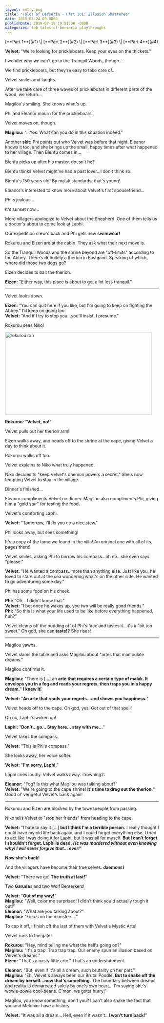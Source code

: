 ```yaml
---
layout: entry.pug
title: "Tales of Berseria - Part 101: Illusion Shattered"
date: 2018-03-24 09-0800
publishDate: 2019-07-19 19:51:00 -0800
categories: tob tales-of-berseria playthroughs
---
```


<p class="entry-partination" markdown="1">[**Part 1**](#1) \| [**Part 2**](#2) \| [**Part 3**](#3) \| [**Part 4**](#4)</p>

<a name="1"></a>

**Velvet:** "We're looking for prickleboars. Keep your eyes on the thickets."

I wonder why we can't go to the Tranquil Woods, though...

We find prickleboars, but they're easy to take care of...

Velvet smiles and laughs.

After we take care of three waves of prickleboars in different parts of the wood, we return...

Magilou's smiling. She knows what's up.

Phi and Eleanor mourn for the prickleboars.

Velvet moves on, though.

**Magilou:** "...Yes. What can you do in this situation indeed."

Another **skit:** Phi points out who Velvet was before that night. Eleanor knows it too, and she brings up the small, happy times after what happened to her village. Then Bienfu comes in...

Bienfu picks up after his master, doesn't he?

Bienfu thinks Velvet might've had a past lover...I don't think so.

Bienfu's 150 years old! By malak standards, that's young!

Eleanor's interested to know more about Velvet's first spousefriend...

Phi's jealous...

It's sunset now...

More villagers apologize to Velvet about the Shepherd. One of them tells us a doctor's about to come look at Laphi.

Our expedition crew's back and Phi gets new **swimwear!**

Rokurou and Eizen are at the cabin. They ask what their next move is.

So the Tranquil Woods and the shrine beyond are "off-limits" according to the Abbey. There's definitely a therion in Eastgand. Speaking of which, where did those two dogs go?

Eizen decides to bait the therion.

**Eizen:** "Either way, this place is about to get a lot less tranquil."

<a name="2"></a>

---

Velvet looks down.

**Eizen:** "You can quit here if you like, but I'm going to keep on fighting the Abbey." I'd keep on going too.<br/>
**Velvet:** "And if I try to stop you...you'll insist, I presume."

Rokurou sees Niko!

<img src="https://i.imgur.com/7CYuC3s.png" alt="rokurou rxn" width="480" height="270" id="hd-liveblog" />

**Rokurou:** "**Velvet, no!**"

Velvet pulls out her therion arm!

Eizen walks away, and heads off to the shrine at the cape, giving Velvet a day to think about it.

Rokurou walks off too.

Velvet explains to Niko what truly happened.

Niko decides to "keep Velvet's daemon powers a secret." She's now tempting Velvet to stay in the village.

Dinner's finished...

Eleanor compliments Velvet on dinner. Magilou also compliments Phi, giving him a "gold star" for testing the food.

Velvet's comforting Laphi.

**Velvet:** "Tomorrow, I'll fix you up a nice stew."

Phi looks away, but sees something!

It's a copy of the tome we found in the villa! An original one with all of its pages there!

Velvet smiles, asking Phi to borrow his compass...oh no...she even says "please."

**Velvet:** "He wanted a compass...more than anything else. Just like you, he loved to stare out at the sea wondering what's on the other side. He wanted to go adventuring some day."

Phi has some food on his cheek.

**Phi:** "Oh... I didn't know that."<br/>
**Velvet:** "I bet once he wakes up, you two will be really good friends."<br/>
**Phi:** "So this is what your life used to be like before everything happened, huh?"<br/>

Velvet cleans off the pudding off of Phi's face and tastes it...it's a "bit too sweet." Oh god, she can **taste!?** She rises!

<a name="3"></a>

---

Magilou yawns.

Velvet slams the table and asks Magilou about "artes that manipulate dreams."

Magilou confirms it.

**Magilou:** "There is [...] an **arte that requires a certain type of malak. It envelops you in a fog and reads your regrets, then traps you in a happy dream.**" **I knew it!**

**Velvet:** "**An arte that reads your regrets...and shows you happiness.**"

Velvet heads off to the cape. Oh god, yes! Get out of that spell!

Oh no, Laphi's woken up!

**Laphi:** "**Don't...go... Stay here... stay with me...**"

Velvet takes the compass.

**Velvet:** "This is Phi's compass."

She looks away, her voice softer.

**Velvet:** "**I'm sorry, Laphi.**"

Laphi cries loudly. Velvet walks away. :frowning2:

**Eleanor:** "Fog? Is this what Magilou was talking about?"<br/>
**Velvet:** "We're going to the cape shrine! **It's time to drag out the therion.**" Good ol' vengeful Velvet's back again!

<a name="4"></a>

---

Rokurou and Eizen are blocked by the townspeople from passing.

Niko tells Velvet to "stop her friends" from heading to the cape.

**Velvet:** "I hate to say it [...] **but I think I'm a terrible person.** I really thought I could have my old life back again, and I could forget everything else. I tried to act like I was doing it for Laphi, but it was all for myself. **But I can't forget. I shouldn't forget. Laphi is dead.** ***He was murdered without even knowing why! I will never forgive that... ever!***"

**Now she's back!**

And the villagers have become their true selves: **daemons!**

**Velvet:** "There we go! **The truth at last!**"

Two **Garuda**s and two Wolf Berserkers!

**Velvet:** "**Out of my way!**"<br/>
**Magilou:** "Well, color me surprised! I didn't think you'd actually tough it out!"<br/>
**Eleanor:** "What are you talking about?"<br/>
**Magilou:** "Focus on the monsters..."

To cap it off, I finish off the last of them with Velvet's Mystic Arte!

Velvet runs to the gate!

**Rokurou:** "Hey, mind telling me what the hell's going on?"<br/>
**Magilou:** "It's a trap. Trap trap trap. Our enemy spun an illusion based on Velvet's dreams."<br/>
**Eizen:** "That's a nasty little arte." That's an understatement.

**Eleanor:** "But, even if it's all a dream, such brutality on her part."<br/>
**Magilou:** "Eh, Velvet's always been our Brutal Poodle. **But to shake off the dream by herself...now that's something.** The boundary between dreams and reality is demarcated solely by one's own heart... I'm saying she's wowie-zowie cool-beans. C'mon, we gotta hurry!" 

Magilou, you know something, don't you? I can't also shake the fact that you and Melchior have a history.

**Velvet:** "It was all a dream... Hell, even if it wasn't...**I won't turn back!**"